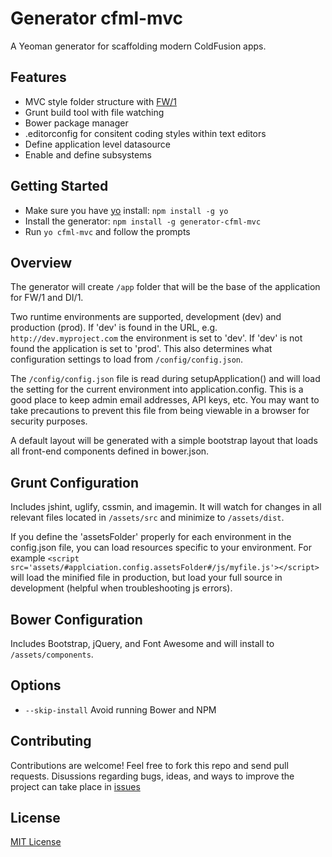 # Generator cfml-mvc
A Yeoman generator for scaffolding modern ColdFusion apps.

## Features
* MVC style folder structure with [FW/1](https://github.com/framework-one/fw1)
* Grunt build tool with file watching
* Bower package manager
* .editorconfig for consitent coding styles within text editors
* Define application level datasource
* Enable and define subsystems

## Getting Started
* Make sure you have [yo](http://yeoman.io) install: `npm install -g yo`
* Install the generator: `npm install -g generator-cfml-mvc`
* Run `yo cfml-mvc` and follow the prompts

## Overview
The generator will create `/app` folder that will be the base of the application for FW/1 and DI/1.

Two runtime environments are supported, development (dev) and production (prod). If 'dev' is found in the URL, e.g. `http://dev.myproject.com` the environment is set to 'dev'. If 'dev' is not found the application is set to 'prod'. This also determines what configuration settings to load from `/config/config.json`.

The `/config/config.json` file is read during setupApplication() and will load the setting for the current environment into application.config. This is a good place to keep admin email addresses, API keys, etc. You may want to take precautions to prevent this file from being viewable in a browser for security purposes.

A default layout will be generated with a simple bootstrap layout that loads all front-end components defined in bower.json.

## Grunt Configuration
Includes jshint, uglify, cssmin, and imagemin. It will watch for changes in all relevant files located in `/assets/src` and minimize to `/assets/dist`.

If you define the 'assetsFolder' properly for each environment in the config.json file, you can load resources specific to your environment. For example `<script src='assets/#applciation.config.assetsFolder#/js/myfile.js'></script>` will load the minified file in production, but load your full source in development (helpful when troubleshooting js errors).

## Bower Configuration
Includes Bootstrap, jQuery, and Font Awesome and will install to `/assets/components`.

## Options
* `--skip-install`
  Avoid running Bower and NPM

## Contributing
Contributions are welcome! Feel free to fork this repo and send pull requests. Disussions regarding bugs, ideas, and ways to improve the project can take place in [issues](https://github.com/stevemilburn/generator-cfml-mvc/issues)

## License
[MIT License](http://en.wikipedia.org/wiki/MIT_License)
